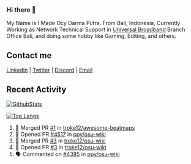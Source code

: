 ### Hi there 👋

My Name is I Made Ocy Darma Putra. From Bali, Indonesia, Currently Working as Network Technical Support in [Universal Broadband](https://universal.net.id) Branch Office Bali, and doing some hobby like Gaming, Editing, and others.

## Contact me

[LinkedIn](https://linkedin.com/in/troke) | [Twitter](https://twitter.com/darma_ochi) | [Discord](https://link.troke.id/discord) | <a href="mailto:ochi@troke.id">Email</a> 

## Recent Activity

[![GithubStats](https://github-readme-stats.vercel.app/api?username=troke12&show_icons=true)](https://github.com/troke12)

[![Top Langs](https://github-readme-stats.vercel.app/api/top-langs/?username=troke12&layout=compact)](https://github.com/anuraghazra/github-readme-stats)

<!--START_SECTION:activity-->
1. 🎉 Merged PR [#1](https://github.com/troke12/awesome-beatmaps/pull/1) in [troke12/awesome-beatmaps](https://github.com/troke12/awesome-beatmaps)
2. 💪 Opened PR [#4517](https://github.com/ppy/osu-wiki/pull/4517) in [ppy/osu-wiki](https://github.com/ppy/osu-wiki)
3. 🎉 Merged PR [#3](https://github.com/troke12/osu-wiki/pull/3) in [troke12/osu-wiki](https://github.com/troke12/osu-wiki)
4. 💪 Opened PR [#3](https://github.com/troke12/osu-wiki/pull/3) in [troke12/osu-wiki](https://github.com/troke12/osu-wiki)
5. 🗣 Commented on [#4385](https://github.com/ppy/osu-wiki/issues/4385) in [ppy/osu-wiki](https://github.com/ppy/osu-wiki)
<!--END_SECTION:activity-->

